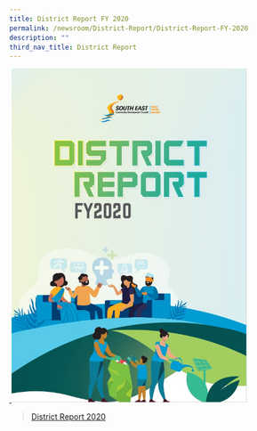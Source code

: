 ```yaml
---
title: District Report FY 2020
permalink: /newsroom/District-Report/District-Report-FY-2020
description: ""
third_nav_title: District Report
---
```

<a href="https://go.gov.sg/districtreport2020">
 <img src="/images/NewsRoom/District%20Report%20Cover.jpg" style="width:auto; height:600px;">

>[District Report 2020](https://go.gov.sg/districtreport2020)